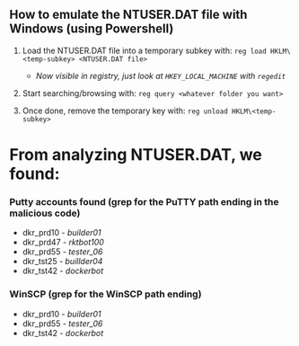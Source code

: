 ## How to emulate the NTUSER.DAT file with Windows (using Powershell)

1. Load the NTUSER.DAT file into a temporary subkey with:
``reg load HKLM\<temp-subkey> <NTUSER.DAT file>``

    + *Now visible in registry, just look at ``HKEY_LOCAL_MACHINE`` with  ``regedit``*

2. Start searching/browsing with:
``reg query <whatever folder you want>``

3. Once done, remove the temporary key with:
``reg unload HKLM\<temp-subkey>``

# From analyzing NTUSER.DAT, we found:



### Putty accounts found (grep for the PuTTY path ending in the malicious code)
+ dkr_prd10 - *builder01*
+ dkr_prd47 - *rktbot100*
+ dkr_prd55 - *tester_06*
+ dkr_tst25 - *buillder04*
+ dkr_tst42 - *dockerbot*

### WinSCP (grep for the WinSCP path ending)
+ dkr_prd10 - *builder01*
+ dkr_prd55 - *tester_06*
+ dkr_tst42 - *dockerbot*
